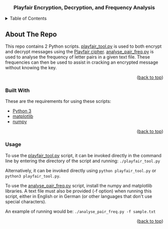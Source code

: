 <div id="top"></div>
<h3 align="center">Playfair Encryption, Decryption, and Frequency Analysis</h3>

<!-- TABLE OF CONTENTS -->
<details>
  <summary>Table of Contents</summary>
  <ol>
    <ul>
      <a href="#about-the-repo">About The Repo</a>
      <ul>
        <li><a href="#built-with">Built With</a></li>
        <li><a href="#usage">Usage</a></li>
      </ul>
    </ul>
  </ol>
</details>

<!-- ABOUT THE REPO -->
## About The Repo
This repo contains 2 Python scripts. [playfair_tool.py](./playfair_tool.py) is used
to both encrypt and decrypt messages using the [Playfair cipher](https://en.wikipedia.org/wiki/Playfair_cipher).
[analyse_pair_freq.py](./analyse_pair_freq.py) is used to analyse the frequency
of letter pairs in a given text file. These frequencies can then be used to assist
in cracking an encrypted message without knowing the key.

<p align="right">(<a href="#top">back to top</a>)</p>

<!-- BUILT WITH -->
### Built With
These are the requirements for using these scripts:
* [Python 3](https://www.python.org/downloads/)
* [matplotlib](https://matplotlib.org/)
* [numpy](https://numpy.org/)

<p align="right">(<a href="#top">back to top</a>)</p>

<!-- USAGE -->
### Usage
To use the [playfair_tool.py](./playfair_tool.py) script, it can be invoked
directly in the command line by entering the directory of the script and running:
```./playfair_tool.py```

Alternatively, it can be invoked directly using ```python playfair_tool.py```
or ```python3 playfair_tool.py```.

To use the [analyse_pair_freq.py](./analyse_pair_freq.py) script, install the numpy
and matplotlib libraries. A text file must also be provided (-f option) when running this script,
either in English or in German (or other languages that don't use special characters).

An example of running would be:
```./analyse_pair_freq.py -f sample.txt```

<p align="right">(<a href="#top">back to top</a>)</p>
